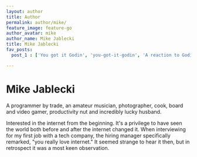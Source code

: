 ```yaml
---
layout: author
title: Author
permalink: author/mike/
feature_image: feature-go
author_avatar: mike
author_name: Mike Jablecki
title: Mike Jablecki
fav_posts:
  post_1 : ['You got it Godin', 'you-got-it-godin', 'A reaction to Godin putting a fire under me. To write well, you have to write badly, to write badly, you have to write.']

---
```


# Mike Jablecki

A programmer by trade, an amateur musician, photographer, cook, board and video gamer, productivity nut and incredibly lucky husband.

Interested in the internet from the beginning. It's a privilege to have seen the world both before and after the internet changed it. When interviewing for my first job with a tech company, the hiring manager specifically remarked, "you really love internet." It seemed strange to hear it then, but in retrospect it was a most keen observation.
